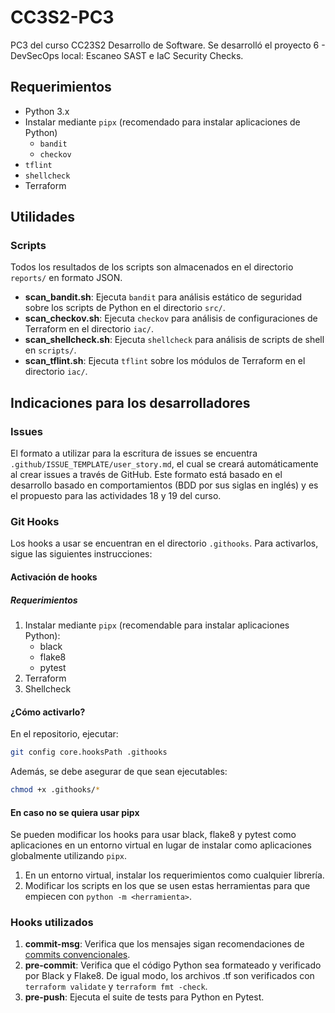 # CC3S2-PC3
PC3 del curso CC23S2 Desarrollo de Software. Se desarrolló el proyecto 6 - DevSecOps local: Escaneo SAST e IaC Security Checks.

## Requerimientos

- Python 3.x
- Instalar mediante `pipx` (recomendado para instalar aplicaciones de Python)
   - `bandit`
   - `checkov`
- `tflint`
- `shellcheck`
- Terraform

## Utilidades

### Scripts

Todos los resultados de los scripts son almacenados en el directorio `reports/` en formato JSON.

- **scan_bandit.sh**: Ejecuta `bandit` para análisis estático de seguridad sobre los scripts de Python en el directorio `src/`.
- **scan_checkov.sh**: Ejecuta `checkov` para análisis de configuraciones de Terraform en el directorio `iac/`.
- **scan_shellcheck.sh**: Ejecuta `shellcheck` para análisis de scripts de shell en `scripts/`.
- **scan_tflint.sh**: Ejecuta `tflint` sobre los módulos de Terraform en el directorio `iac/`.

## Indicaciones para los desarrolladores

### Issues

El formato a utilizar para la escritura de issues se encuentra `.github/ISSUE_TEMPLATE/user_story.md`, el cual se creará automáticamente al crear issues a través de GitHub. Este formato está basado en el desarrollo basado en comportamientos (BDD por sus siglas en inglés) y es el propuesto para las actividades 18 y 19 del curso.

### Git Hooks

Los hooks a usar se encuentran en el directorio `.githooks`. Para activarlos, sigue las siguientes instrucciones:

#### Activación de hooks

##### Requerimientos

1. Instalar mediante `pipx` (recomendable para instalar aplicaciones Python):
   - black
   - flake8
   - pytest
2. Terraform
3. Shellcheck

#### ¿Cómo activarlo?

En el repositorio, ejecutar:

```bash
git config core.hooksPath .githooks
```

Además, se debe asegurar de que sean ejecutables:

```bash
chmod +x .githooks/*
```

#### En caso no se quiera usar pipx

Se pueden modificar los hooks para usar black, flake8 y pytest como aplicaciones en un entorno virtual en lugar de instalar como aplicaciones globalmente utilizando `pipx`.

1. En un entorno virtual, instalar los requerimientos como cualquier librería.
2. Modificar los scripts en los que se usen estas herramientas para que empiecen con `python -m <herramienta>`.

### Hooks utilizados

1. **commit-msg**: Verifica que los mensajes sigan recomendaciones de [commits convencionales](https://www.conventionalcommits.org/en/v1.0.0/).
2. **pre-commit**: Verifica que el código Python sea formateado y verificado por Black y Flake8. De igual modo, los archivos .tf son verificados con `terraform validate` y `terraform fmt -check`.
3. **pre-push**: Ejecuta el suite de tests para Python en Pytest.

